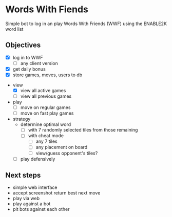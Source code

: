 Words With Fiends
=================

Simple bot to log in an play Words With Friends (WWF) using the ENABLE2K word list

Objectives
----------

- [x] log in to WWF
  - [ ] any client version
- [x] get daily bonus
- [x] store games, moves, users to db
- view
  - [x] view all active games
  - [ ] view all previous games
- play
  - [ ] move on regular games
  - [ ] move on fast play games
- strategy
  - determine optimal word
    - [ ] with 7 randomly selected tiles from those remaining
    - [ ] with cheat mode
      - [ ] any 7 tiles
      - [ ] any placement on board
      - [ ] view/guess opponent's tiles?
  - [ ] play defensively

Next steps
----------

- simple web interface
- accept screenshot return best next move
- play via web
- play against a bot
- pit bots against each other